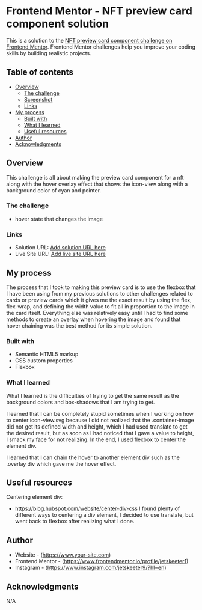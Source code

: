 # Frontend Mentor - NFT preview card component solution

This is a solution to the [NFT preview card component challenge on Frontend Mentor](https://www.frontendmentor.io/challenges/nft-preview-card-component-SbdUL_w0U). Frontend Mentor challenges help you improve your coding skills by building realistic projects. 

## Table of contents

- [Overview](#overview)
  - [The challenge](#the-challenge)
  - [Screenshot](#screenshot)
  - [Links](#links)
- [My process](#my-process)
  - [Built with](#built-with)
  - [What I learned](#what-i-learned)
  - [Useful resources](#useful-resources)
- [Author](#author)
- [Acknowledgments](#acknowledgments)

## Overview

  This challenge is all about making the preview card component for a nft along with the hover overlay effect that shows the icon-view along with a background color of cyan and pointer.

### The challenge

- hover state that changes the image

### Links

- Solution URL: [Add solution URL here](https://your-solution-url.com)
- Live Site URL: [Add live site URL here](https://your-live-site-url.com)

## My process

  The process that I took to making this preview card is to use the flexbox that I have been using from my previous solutions to other challenges related to cards or preview cards which it gives me the exact result by using the flex, flex-wrap, and defining the width value to fit all in proportion to the image in the card itself. Everything else was relatively easy until I had to find some methods to create an overlay when hovering the image and found that hover chaining was the best method for its simple solution.

### Built with

- Semantic HTML5 markup
- CSS custom properties
- Flexbox

### What I learned

What I learned is the difficulties of trying to get the same result as the background colors and box-shadows that I am trying to get.

I learned that I can be completely stupid sometimes when I working on how to center icon-view.svg because I did not realized that the .container-image did not get its defined width and height, which I had used translate to get the desired result, but as soon as I had noticed that I gave a value to height, I smack my face for not realizing. In the end, I used flexbox to center the element div.

I learned that I can chain the hover to another element div such as the .overlay div which gave me the hover effect.

## Useful resources

Centering element div:
- https://blog.hubspot.com/website/center-div-css
  I found plenty of different ways to centering a div element, I decided to use translate, but went back to flexbox after realizing what I done.

## Author

- Website - (https://www.your-site.com)
- Frontend Mentor - (https://www.frontendmentor.io/profile/jetskeeter1)
- Instagram - (https://www.instagram.com/jetskeeter9/?hl=en)

## Acknowledgments

N/A
